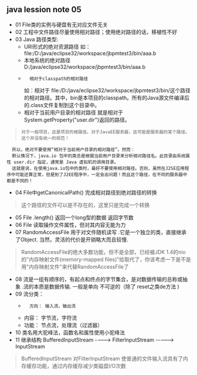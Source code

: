 ## java lession note 05

* 01  File类的实例与硬盘有无对应文件无关
* 02  工程中文件路径尽量使用相对路径；使用绝对路径的话，移植性不好
* 03  Java 路径类型:
	* 	URI形式的绝对资源路径
      如：file:/D:/java/eclipse32/workspace/jbpmtest3/bin/aaa.b
	* 	本地系统的绝对路径
      D:/java/eclipse32/workspace/jbpmtest3/bin/aaa.b
	*		相对于classpath的相对路径
      如：相对于 file:/D:/java/eclipse32/workspace/jbpmtest3/bin/这个路径的相对路径。其中，bin是本项目的classpath。所有的Java源文件编译后的.class文件复制到这个目录中。
  *   相对于当前用户目录的相对路径
      就是相对于System.getProperty("user.dir")返回的路径。
>     对于一般项目，这是项目的根路径。对于JavaEE服务器，这可能是服务器的某个路径。这个并没有统一的规范！
      所以，绝对不要使用“相对于当前用户目录的相对路径”。然而：
      默认情况下，java.io 包中的类总是根据当前用户目录来分析相对路径名。此目录由系统属性 user.dir 指定，通常是 Java 虚拟机的调用目录。
      这就是说，在使用java.io包中的类时，最好不要使用相对路径。否则，虽然在J2SE应用程序中可能还算正常，但是到了J2EE程序中，一定会出问题！而且这个路径，在不同的服务器中都是不同的！

* 04	File中getCanonicalPath() 完成相对路径到绝对路径的转换
> 这个路径的文件可以是不存在的，这里只是完成一个转换

*	05 	File .length() 返回一个long型的数据 返回字节数
* 06	File 读取操作文件属性，但对其内容无能为力
* 07 	RandomAccessFile 用于对文件随机读写 .它是一个独立的类，直接继承了Object. 当然，灵活的代价是开销略大而且较慢.
> RandomAccessFile的绝大多数功能，但不是全部，已经被JDK 1.4的nio的"内存映射文件(memory-mapped files)"给取代了，你该考虑一下是不是用"内存映射文件"来代替RandomAccessFile了

* 08	流是一组有顺序的，有起点和终点的字节集合，是对数据传输的总称或抽象 .流的本质是数据传输. 一般是单向 不可逆的（除了 reset之类de方法 )
* 09  流分类： 
	*		方向： 输入流，输出流
	* 	内容： 字节流，字符流
	* 	功能： 节点流，处理流（过滤器）	
* 10	类名用大驼峰法，函数名和属性使用小驼峰法
* 11	继承结构 BufferedInputStream ----> FilterInputStream -----> InputStream
> BufferedInputStream 对FilterInputStream 使普通的文件输入流具有了内存缓存功能，通过内存缓存减少类磁盘I/O次数

	
